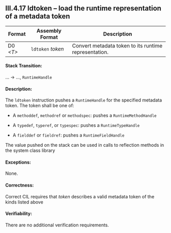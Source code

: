 ## III.4.17 ldtoken &ndash; load the runtime representation of a metadata token

 | Format | Assembly Format | Description
 | ---- | ---- | ----
 | D0 _\<T\>_ | `ldtoken` _token_ | Convert metadata token to its runtime representation.

#### Stack Transition:

&hellip; &rarr; &hellip;, `RuntimeHandle`

#### Description:

The `ldtoken` instruction pushes a `RuntimeHandle` for the specified metadata token. The token shall be one of:

 * A `methoddef`, `methodref` or `methodspec`: pushes a `RuntimeMethodHandle`

 * A `typedef`, `typeref`, or `typespec`: pushes a `RuntimeTypeHandle`

 * A `fielddef` or `fieldref`: pushes a `RuntimeFieldHandle`

The value pushed on the stack can be used in calls to reflection methods in the system class library

#### Exceptions:

None.

#### Correctness:

Correct CIL requires that _token_ describes a valid metadata token of the kinds listed above

#### Verifiability:

There are no additional verification requirements.
